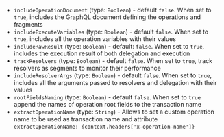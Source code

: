 
* `includeOperationDocument` (type: `Boolean`) - default `false`. When set to `true`, includes the GraphQL document defining the operations and fragments
* `includeExecuteVariables` (type: `Boolean`) - default `false`. When set to `true`, includes all the operation variables with their values
* `includeRawResult` (type: `Boolean`) - default: `false`. When set to `true`, includes the execution result of both delegation and execution
* `trackResolvers` (type: `Boolean`) - default `false`. When set to `true`, track resolvers as segments to monitor their performance
* `includeResolverArgs` (type: `Boolean`) - default `false`. When set to `true`, includes all the arguments passed to resolvers and delegation with their values
* `rootFieldsNaming` (type: `Boolean`) - default `false`. When set to `true` append the names of operation root fields to the transaction name
* `extractOperationName` (type: `String`) - Allows to set a custom operation name to be used as transaction name and attribute
`extractOperationName: {context.headers['x-operation-name']}`